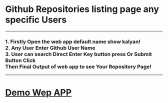 <h1>Github Repositories listing page any specific Users</h1>
<hr>
<h3>1. Firstly Open the web app default name show kalyan! <br>2. Any User Enter Github User Name <br>3. User can search Direct Enter Key button press Or Submit Button Click <br> Then Final Output of web app to see Your Repository Page!</h3>
<hr>
<a href="#">
  <h1>Demo Wep APP</h1>
</a>
